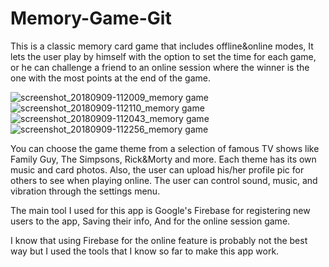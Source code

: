 # Memory-Game-Git

This is  a classic memory card game that includes offline&online modes,
It lets the user play by himself with the option to set the time for each game, or he can challenge a friend to 
an online session where the winner is the one with the most points at the end of the game.

![screenshot_20180909-112009_memory game](https://user-images.githubusercontent.com/42380097/45262748-a7fd8700-b425-11e8-9147-7dc2b347aaf3.jpg)
![screenshot_20180909-112110_memory game](https://user-images.githubusercontent.com/42380097/45262743-9320f380-b425-11e8-877d-054a83e42477.jpg)
![screenshot_20180909-112043_memory game](https://user-images.githubusercontent.com/42380097/45262758-bba8ed80-b425-11e8-88b5-db6ea34f463d.jpg)
![screenshot_20180909-112256_memory game](https://user-images.githubusercontent.com/42380097/45262769-12aec280-b426-11e8-8b76-6d560e287130.jpg)

You can choose the game theme from a selection of famous TV shows like Family Guy, The Simpsons, Rick&Morty and more.
Each theme has its own music and card photos.
Also, the user can upload his/her profile pic for others to see when playing online.
The user can control sound, music, and vibration through the settings menu.

The main tool I used for this app is Google's Firebase for registering new users to the app, Saving their info,
And for the online session game.

I know that using Firebase for the online feature is probably not the best way but I used 
the tools that I know so far to make this app work.
